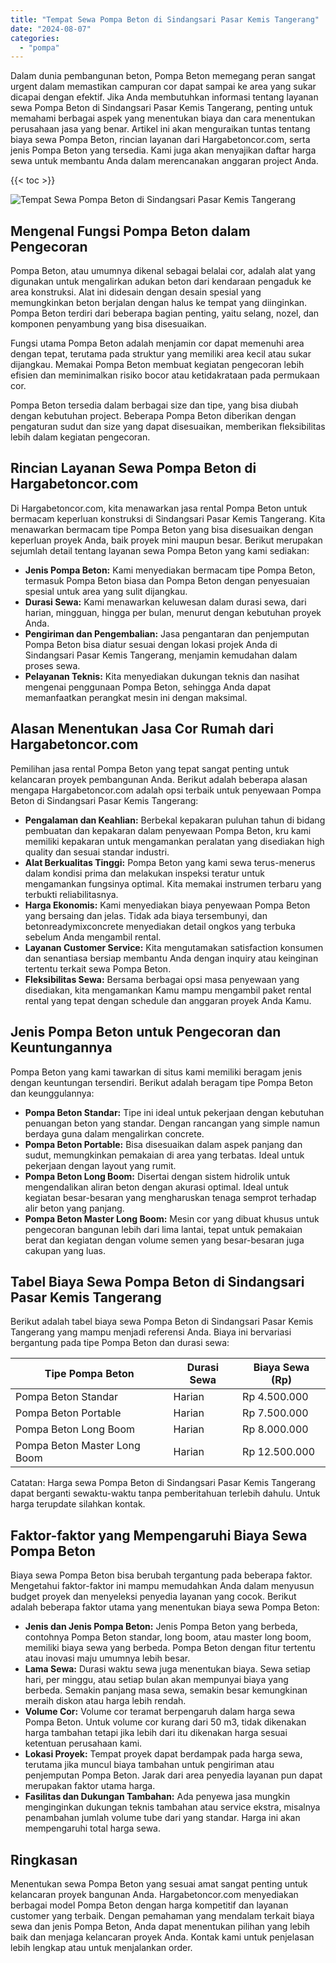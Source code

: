 ```yaml
---
title: "Tempat Sewa Pompa Beton di Sindangsari Pasar Kemis Tangerang"
date: "2024-08-07"
categories: 
  - "pompa"
---
```




Dalam dunia pembangunan beton, Pompa Beton memegang peran sangat urgent dalam memastikan campuran cor dapat sampai ke area yang sukar dicapai dengan efektif. Jika Anda membutuhkan informasi tentang layanan sewa Pompa Beton di Sindangsari Pasar Kemis Tangerang, penting untuk memahami berbagai aspek yang menentukan biaya dan cara menentukan perusahaan jasa yang benar. Artikel ini akan menguraikan tuntas tentang biaya sewa Pompa Beton, rincian layanan dari Hargabetoncor.com, serta jenis Pompa Beton yang tersedia. Kami juga akan menyajikan daftar harga sewa untuk membantu Anda dalam merencanakan anggaran project Anda.

{{< toc >}}

![Tempat Sewa Pompa Beton di Sindangsari Pasar Kemis Tangerang](https://hargareadymixid.github.io/pompa/concrete-pump%20(14).png)

## Mengenal Fungsi Pompa Beton dalam Pengecoran

Pompa Beton, atau umumnya dikenal sebagai belalai cor, adalah alat yang digunakan untuk mengalirkan adukan beton dari kendaraan pengaduk ke area konstruksi. Alat ini didesain dengan desain spesial yang memungkinkan beton berjalan dengan halus ke tempat yang diinginkan. Pompa Beton terdiri dari beberapa bagian penting, yaitu selang, nozel, dan komponen penyambung yang bisa disesuaikan.

Fungsi utama Pompa Beton adalah menjamin cor dapat memenuhi area dengan tepat, terutama pada struktur yang memiliki area kecil atau sukar dijangkau. Memakai Pompa Beton membuat kegiatan pengecoran lebih efisien dan meminimalkan risiko bocor atau ketidakrataan pada permukaan cor.

Pompa Beton tersedia dalam berbagai size dan tipe, yang bisa diubah dengan kebutuhan project. Beberapa Pompa Beton diberikan dengan pengaturan sudut dan size yang dapat disesuaikan, memberikan fleksibilitas lebih dalam kegiatan pengecoran.

## Rincian Layanan Sewa Pompa Beton di Hargabetoncor.com

Di Hargabetoncor.com, kita menawarkan jasa rental Pompa Beton untuk bermacam keperluan konstruksi di Sindangsari Pasar Kemis Tangerang. Kita menawarkan bermacam tipe Pompa Beton yang bisa disesuaikan dengan keperluan proyek Anda, baik proyek mini maupun besar. Berikut merupakan sejumlah detail tentang layanan sewa Pompa Beton yang kami sediakan:

- **Jenis Pompa Beton:** Kami menyediakan bermacam tipe Pompa Beton, termasuk Pompa Beton biasa dan Pompa Beton dengan penyesuaian spesial untuk area yang sulit dijangkau.
- **Durasi Sewa:** Kami menawarkan keluwesan dalam durasi sewa, dari harian, mingguan, hingga per bulan, menurut dengan kebutuhan proyek Anda.
- **Pengiriman dan Pengembalian:** Jasa pengantaran dan penjemputan Pompa Beton bisa diatur sesuai dengan lokasi projek Anda di Sindangsari Pasar Kemis Tangerang, menjamin kemudahan dalam proses sewa.
- **Pelayanan Teknis:** Kita menyediakan dukungan teknis dan nasihat mengenai penggunaan Pompa Beton, sehingga Anda dapat memanfaatkan perangkat mesin ini dengan maksimal.

## Alasan Menentukan Jasa Cor Rumah dari Hargabetoncor.com

Pemilihan jasa rental Pompa Beton yang tepat sangat penting untuk kelancaran proyek pembangunan Anda. Berikut adalah beberapa alasan mengapa Hargabetoncor.com adalah opsi terbaik untuk penyewaan Pompa Beton di Sindangsari Pasar Kemis Tangerang:

- **Pengalaman dan Keahlian:** Berbekal kepakaran puluhan tahun di bidang pembuatan dan kepakaran dalam penyewaan Pompa Beton, kru kami memiliki kepakaran untuk mengamankan peralatan yang disediakan high quality dan sesuai standar industri.
- **Alat Berkualitas Tinggi:** Pompa Beton yang kami sewa terus-menerus dalam kondisi prima dan melakukan inspeksi teratur untuk mengamankan fungsinya optimal. Kita memakai instrumen terbaru yang terbukti reliabilitasnya.
- **Harga Ekonomis:** Kami menyediakan biaya penyewaan Pompa Beton yang bersaing dan jelas. Tidak ada biaya tersembunyi, dan betonreadymixconcrete menyediakan detail ongkos yang terbuka sebelum Anda mengambil rental.
- **Layanan Customer Service:** Kita mengutamakan satisfaction konsumen dan senantiasa bersiap membantu Anda dengan inquiry atau keinginan tertentu terkait sewa Pompa Beton.
- **Fleksibilitas Sewa:** Bersama berbagai opsi masa penyewaan yang disediakan, kita mengamankan Kamu mampu mengambil paket rental rental yang tepat dengan schedule dan anggaran proyek Anda Kamu.

## Jenis Pompa Beton untuk Pengecoran dan Keuntungannya

Pompa Beton yang kami tawarkan di situs kami memiliki beragam jenis dengan keuntungan tersendiri. Berikut adalah beragam tipe Pompa Beton dan keunggulannya:

- **Pompa Beton Standar:** Tipe ini ideal untuk pekerjaan dengan kebutuhan penuangan beton yang standar. Dengan rancangan yang simple namun berdaya guna dalam mengalirkan concrete.
- **Pompa Beton Portable:** Bisa disesuaikan dalam aspek panjang dan sudut, memungkinkan pemakaian di area yang terbatas. Ideal untuk pekerjaan dengan layout yang rumit.
- **Pompa Beton Long Boom:** Disertai dengan sistem hidrolik untuk mengendalikan aliran beton dengan akurasi optimal. Ideal untuk kegiatan besar-besaran yang mengharuskan tenaga semprot terhadap alir beton yang panjang.
- **Pompa Beton Master Long Boom:** Mesin cor yang dibuat khusus untuk pengecoran bangunan lebih dari lima lantai, tepat untuk pemakaian berat dan kegiatan dengan volume semen yang besar-besaran juga cakupan yang luas.

## Tabel Biaya Sewa Pompa Beton di Sindangsari Pasar Kemis Tangerang

Berikut adalah tabel biaya sewa Pompa Beton di Sindangsari Pasar Kemis Tangerang yang mampu menjadi referensi Anda. Biaya ini bervariasi bergantung pada tipe Pompa Beton dan durasi sewa:

| Tipe Pompa Beton | Durasi Sewa | Biaya Sewa (Rp) |
| --- | --- | --- |
| Pompa Beton Standar | Harian | Rp 4.500.000 |
| Pompa Beton Portable | Harian | Rp 7.500.000 |
| Pompa Beton Long Boom | Harian | Rp 8.000.000 |
| Pompa Beton Master Long Boom | Harian | Rp 12.500.000 |

Catatan: Harga sewa Pompa Beton di Sindangsari Pasar Kemis Tangerang dapat berganti sewaktu-waktu tanpa pemberitahuan terlebih dahulu. Untuk harga terupdate silahkan kontak.

## Faktor-faktor yang Mempengaruhi Biaya Sewa Pompa Beton

Biaya sewa Pompa Beton bisa berubah tergantung pada beberapa faktor. Mengetahui faktor-faktor ini mampu memudahkan Anda dalam menyusun budget proyek dan menyeleksi penyedia layanan yang cocok. Berikut adalah beberapa faktor utama yang menentukan biaya sewa Pompa Beton:

- **Jenis dan Jenis Pompa Beton:** Jenis Pompa Beton yang berbeda, contohnya Pompa Beton standar, long boom, atau master long boom, memiliki biaya sewa yang berbeda. Pompa Beton dengan fitur tertentu atau inovasi maju umumnya lebih besar.
- **Lama Sewa:** Durasi waktu sewa juga menentukan biaya. Sewa setiap hari, per minggu, atau setiap bulan akan mempunyai biaya yang berbeda. Semakin panjang masa sewa, semakin besar kemungkinan meraih diskon atau harga lebih rendah.
- **Volume Cor:** Volume cor teramat berpengaruh dalam harga sewa Pompa Beton. Untuk volume cor kurang dari 50 m3, tidak dikenakan harga tambahan tetapi jika lebih dari itu dikenakan harga sesuai ketentuan perusahaan kami.
- **Lokasi Proyek:** Tempat proyek dapat berdampak pada harga sewa, terutama jika muncul biaya tambahan untuk pengiriman atau penjemputan Pompa Beton. Jarak dari area penyedia layanan pun dapat merupakan faktor utama harga.
- **Fasilitas dan Dukungan Tambahan:** Ada penyewa jasa mungkin menginginkan dukungan teknis tambahan atau service ekstra, misalnya penambahan jumlah volume tube dari yang standar. Harga ini akan mempengaruhi total harga sewa.

## Ringkasan

Menentukan sewa Pompa Beton yang sesuai amat sangat penting untuk kelancaran proyek bangunan Anda. Hargabetoncor.com menyediakan berbagai model Pompa Beton dengan harga kompetitif dan layanan customer yang terbaik. Dengan pemahaman yang mendalam terkait biaya sewa dan jenis Pompa Beton, Anda dapat menentukan pilihan yang lebih baik dan menjaga kelancaran proyek Anda. Kontak kami untuk penjelasan lebih lengkap atau untuk menjalankan order.
